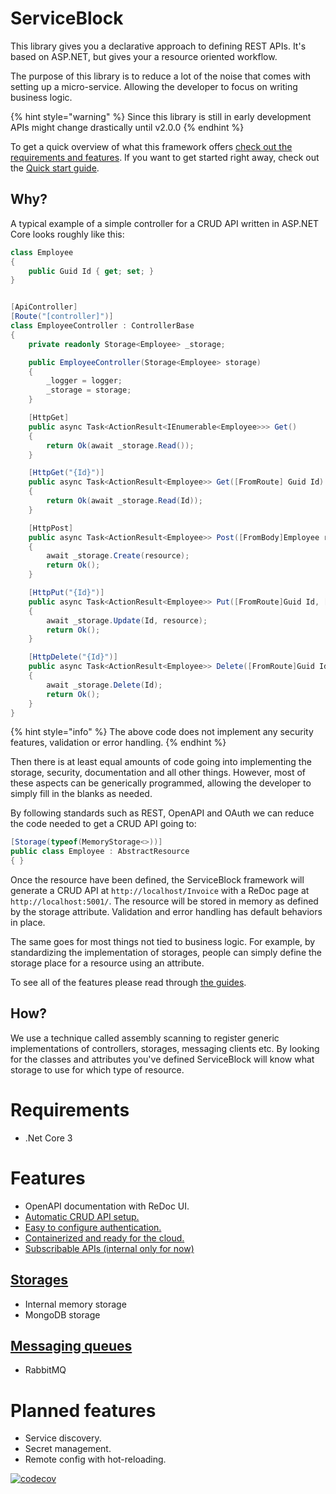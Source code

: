 # ServiceBlock

This library gives you a declarative approach to defining REST APIs. It's based on ASP.NET, but gives your a resource oriented workflow.

The purpose of this library is to reduce a lot of the noise that comes with setting up a micro-service. Allowing the developer to focus on writing business logic.

{% hint style="warning" %}
Since this library is still in early development APIs might change drastically until v2.0.0
{% endhint %}

To get a quick overview of what this framework offers [check out the requirements and features](./Requirements&features.md).
If you want to get started right away, check out the [Quick start guide](./Quickstart.md).

## Why?

A typical example of a simple controller for a CRUD API written in ASP.NET Core looks roughly like this:

```csharp
class Employee
{
    public Guid Id { get; set; }
}


[ApiController]
[Route("[controller]")]
class EmployeeController : ControllerBase
{
    private readonly Storage<Employee> _storage;

    public EmployeeController(Storage<Employee> storage)
    {
        _logger = logger;
        _storage = storage;
    }

    [HttpGet]
    public async Task<ActionResult<IEnumerable<Employee>>> Get()
    {
        return Ok(await _storage.Read());
    }

    [HttpGet("{Id}")]
    public async Task<ActionResult<Employee>> Get([FromRoute] Guid Id)
    {
        return Ok(await _storage.Read(Id));
    }

    [HttpPost]
    public async Task<ActionResult<Employee>> Post([FromBody]Employee resource)
    {
        await _storage.Create(resource);
        return Ok();
    }

    [HttpPut("{Id}")]
    public async Task<ActionResult<Employee>> Put([FromRoute]Guid Id, [FromBody]Employee resource)
    {
        await _storage.Update(Id, resource);
        return Ok();
    }

    [HttpDelete("{Id}")]
    public async Task<ActionResult<Employee>> Delete([FromRoute]Guid Id)
    {
        await _storage.Delete(Id);
        return Ok();
    }
}
```

{% hint style="info" %}
The above code does not implement any security features, validation or error handling.
{% endhint %}

Then there is at least equal amounts of code going into implementing the storage, security, documentation and all other things.
However, most of these aspects can be generically programmed, allowing the developer to simply fill in the blanks as needed.

By following standards such as REST, OpenAPI and OAuth we can reduce the code needed to get a CRUD API going to:

```csharp
[Storage(typeof(MemoryStorage<>))]
public class Employee : AbstractResource
{ }
```

Once the resource have been defined, the ServiceBlock framework will generate a CRUD API at `http://localhost/Invoice` with a ReDoc page at `http://localhost:5001/`. The resource will be stored in memory as defined by the storage attribute. Validation and error handling has default behaviors in place.

The same goes for most things not tied to business logic. For example, by standardizing the implementation of storages, people can simply define the storage place for a resource using an attribute.

To see all of the features please read through [the guides](./guides).

## How?

We use a technique called assembly scanning to register generic implementations of controllers, storages, messaging clients etc.
By looking for the classes and attributes you've defined ServiceBlock will know what storage to use for which type of resource.

# Requirements

-   .Net Core 3

# Features

-   OpenAPI documentation with ReDoc UI.
-   [Automatic CRUD API setup.](./guides/resources.md)
-   [Easy to configure authentication.](./guides/authentication.md)
-   [Containerized and ready for the cloud.](./deployment.md)
-   [Subscribable APIs \(internal only for now\)](./guides/messaging/resourceeventlisteners.md)

## [Storages](./guides/storage.md)

-   Internal memory storage
-   MongoDB storage

## [Messaging queues](./guides/messaging/README.md)

-   RabbitMQ

# Planned features

-   Service discovery.
-   Secret management.
-   Remote config with hot-reloading.

[![codecov](https://codecov.io/gh/TheSimpleZ/ServiceBlock/branch/master/graph/badge.svg)](https://codecov.io/gh/TheSimpleZ/ServiceBlock)
